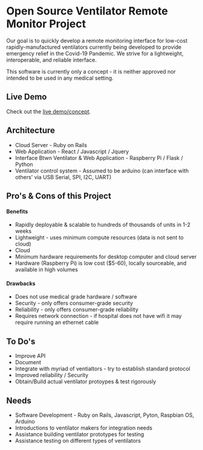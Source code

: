 # Open Source Ventilator Remote Monitor Project

Our goal is to quickly develop a remote monitoring interface for low-cost rapidly-manufactured ventilators currently being developed to provide emergency relief in the Covid-19 Pandemic.  We strive for a lightweight, interoperable, and reliable interface.

This software is currently only a concept - it is neither approved nor intended to be used in any medical setting.

## Live Demo
Check out the [live demo/concept](http://www.ventilatormonitor.com).

## Architecture
- Cloud Server - Ruby on Rails
- Web Application - React / Javascript / Jquery
- Interface Btwn Ventilator & Web Application - Raspberry Pi / Flask / Python
- Ventilator control system - Assumed to be arduino (can interface with others' via USB Serial, SPI, I2C, UART)

## Pro's & Cons of this Project
#### Benefits
- Rapidly deployable & scalable to hundreds of thousands of units in 1-2 weeks
- Lightweight - uses minimum compute resources (data is not sent to cloud)
- Cloud 
- Minimum hardware requirements for desktop computer and cloud server
- Hardware (Raspberry Pi) is low cost ($5-60), locally sourceable, and available in high volumes

#### Drawbacks
- Does not use medical grade hardware / software
- Security - only offers consumer-grade security
- Reliability - only offers consumer-grade reliability
- Requires network connection - if hospital does not have wifi it may require running an ethernet cable

## To Do's
- Improve API
- Document
- Integrate with myriad of ventialtors - try to establish standard protocol
- Improved reliability / Security
- Obtain/Build actual ventilator protoypes & test rigorously

## Needs
- Software Development - Ruby on Rails, Javascript, Pyton, Raspbian OS, Arduino
- Introductions to ventilator makers for integration needs
- Assistance building ventilator prototypes for testing
- Assistance testing on different types of ventilators



